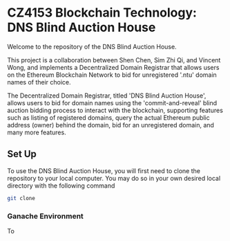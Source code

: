 # CZ4153 Blockchain Technology: DNS Blind Auction House

Welcome to the repository of the DNS Blind Auction House. 

This project is a collaboration between Shen Chen, Sim Zhi Qi, and Vincent Wong, and implements a Decentralized Domain Registrar that allows users on the Ethereum Blockchain Network to bid for unregistered '.ntu' domain names of their choice.

The Decentralized Domain Registrar, titled 'DNS Blind Auction House', allows users to bid for domain names using the 'commit-and-reveal' blind auction bidding process to interact with the blockchain, supporting features such as listing of registered domains, query the actual Ethereum public address (owner) behind the domain, bid for an unregistered domain, and many more features.

## Set Up

To use the DNS Blind Auction House, you will first need to clone the repository to your local computer. You may do so in your own desired local directory with the following command

```bash
git clone 
```

### Ganache Environment

To 
